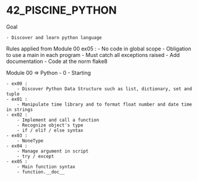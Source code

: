 # 42_PISCINE_PYTHON

Goal

    - Discover and learn python language

Rules applied from Module 00 ex05 :
    - No code in global scope
    - Obligation to use a main in each program
    - Must catch all exceptions raised
    - Add documentation
    - Code at the norm flake8

Module 00 => Python - 0 - Starting
    
    - ex00 : 
        - Discover Python Data Structure such as list, dictionary, set and tuple
    - ex01 :
        - Manipulate time library and to format float number and date time in strings
    - ex02 :
        - Implement and call a function
        - Recognize object's type
        - if / elif / else syntax
    - ex03 :
        - NoneType
    - ex04 :
        - Manage argument in script
        - try / except
    - ex05 :
        - Main function syntax
        - function.__doc__

